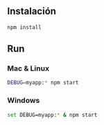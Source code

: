 ## Instalación
```bash
npm install
```

## Run

### Mac & Linux
```bash
DEBUG=myapp:* npm start
```

### Windows
```bash
set DEBUG=myapp:* & npm start
```
